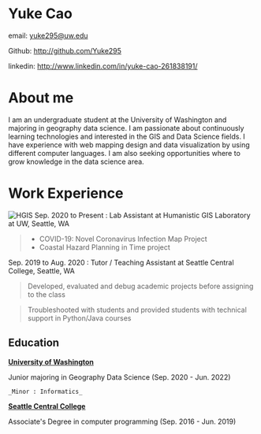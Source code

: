 # Yuke Cao

email: yuke295@uw.edu

Github: http://github.com/Yuke295

linkedin: http://www.linkedin.com/in/yuke-cao-261838191/

# About me

I am an undergraduate student at the University of Washington and majoring in geography data science. I am passionate about continuously learning technologies and interested in the GIS and Data Science fields. I have experience with web mapping design and data visualization by using different computer languages. I am also seeking opportunities where to grow knowledge in the data science area.

# Work Experience

![HGIS](https://hgis.uw.edu/wp-content/uploads/2019/11/150-logo.png) Sep. 2020 to Present : Lab Assistant at Humanistic GIS Laboratory at UW, Seattle, WA
>- COVID-19: Novel Coronavirus Infection Map Project
>- Coastal Hazard Planning in Time project

Sep. 2019 to Aug. 2020 : Tutor / Teaching Assistant at Seattle Central College, Seattle, WA
>Developed, evaluated and debug academic projects before assigning to the class

>Troubleshooted with students and provided students with technical support in Python/Java courses

## Education

**[University of Washington](https://www.washington.edu/)**

Junior majoring in Geography Data Science (Sep. 2020 - Jun. 2022)

    _Minor : Informatics_

**[Seattle Central College](https://seattlecentral.edu/)**

Associate's Degree in computer programming (Sep. 2016 - Jun. 2019)
